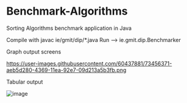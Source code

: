 # Benchmark-Algorithms
Sorting Algorithms benchmark application in Java


Compile with javac ie/gmit/dip/*.java
Run --> ie.gmit.dip.Benchmarker


Graph output screens

https://user-images.githubusercontent.com/60437881/73456371-aeb5d280-4369-11ea-92e7-09d213a5b3fb.png
























Tabular output


![image](https://user-images.githubusercontent.com/60437881/73456537-f50b3180-4369-11ea-857b-066622c59bab.png)

